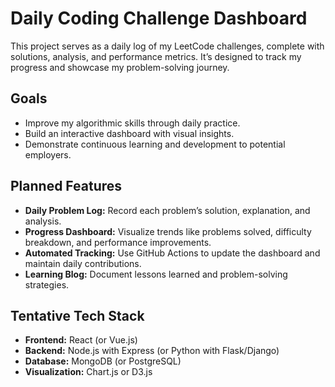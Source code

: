 # Daily Coding Challenge Dashboard

This project serves as a daily log of my LeetCode challenges, complete with solutions, analysis, and performance metrics. It’s designed to track my progress and showcase my problem-solving journey.

## Goals
- Improve my algorithmic skills through daily practice.
- Build an interactive dashboard with visual insights.
- Demonstrate continuous learning and development to potential employers.

## Planned Features
- **Daily Problem Log:** Record each problem’s solution, explanation, and analysis.
- **Progress Dashboard:** Visualize trends like problems solved, difficulty breakdown, and performance improvements.
- **Automated Tracking:** Use GitHub Actions to update the dashboard and maintain daily contributions.
- **Learning Blog:** Document lessons learned and problem-solving strategies.

## Tentative Tech Stack
- **Frontend:** React (or Vue.js)
- **Backend:** Node.js with Express (or Python with Flask/Django)
- **Database:** MongoDB (or PostgreSQL)
- **Visualization:** Chart.js or D3.js
